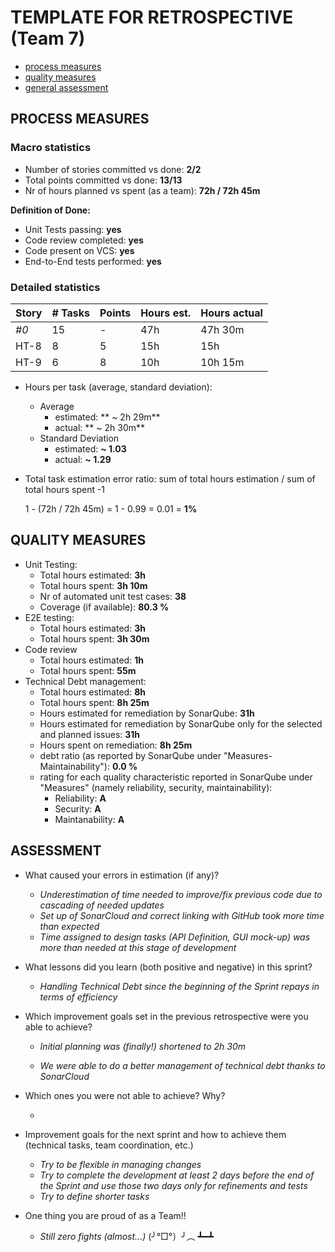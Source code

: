 TEMPLATE FOR RETROSPECTIVE (Team 7)
=====================================

- [process measures](#process-measures)
- [quality measures](#quality-measures)
- [general assessment](#assessment)

## PROCESS MEASURES 

### Macro statistics

- Number of stories committed vs done: **2/2**
- Total points committed vs done: **13/13**
- Nr of hours planned vs spent (as a team): **72h / 72h 45m**

**Definition of Done:**

- Unit Tests passing: **yes**
- Code review completed: **yes**
- Code present on VCS: **yes**
- End-to-End tests performed: **yes**

### Detailed statistics

| Story | # Tasks | Points | Hours est. | Hours actual |
| ----- | ------- | ------ | ---------- | ------------ |
| _#0_  | 15      | -      | 47h        | 47h 30m      |
| HT-8  | 8       | 5      | 15h        | 15h          |
| HT-9  | 6       | 8      | 10h        | 10h 15m      |

- Hours per task (average, standard deviation):

  - Average
    - estimated: ** ~ 2h 29m**
    - actual: ** ~ 2h 30m**
  - Standard Deviation
    - estimated: **~ 1.03**
    - actual: **~ 1.29**

- Total task estimation error ratio: sum of total hours estimation / sum of total hours spent -1

  1 - (72h / 72h 45m) = 1 - 0.99 = 0.01 = **1%**
  
  
## QUALITY MEASURES 

- Unit Testing:
  - Total hours estimated: **3h**
  - Total hours spent: **3h 10m**
  - Nr of automated unit test cases: **38**
  - Coverage (if available): **80.3 %**
- E2E testing:
  - Total hours estimated: **3h**
  - Total hours spent: **3h 30m**
- Code review 
  - Total hours estimated: **1h**
  - Total hours spent: **55m**
- Technical Debt management:
  - Total hours estimated: **8h**
  - Total hours spent: **8h 25m**
  - Hours estimated for remediation by SonarQube: **31h**
  - Hours estimated for remediation by SonarQube only for the selected and planned issues: **31h** 
  - Hours spent on remediation: **8h 25m** 
  - debt ratio (as reported by SonarQube under "Measures-Maintainability"): **0.0 %**
  - rating for each quality characteristic reported in SonarQube under "Measures" (namely reliability, security, maintainability):
    - Reliability: **A**
    - Security: **A**
    - Maintanability: **A**
  


## ASSESSMENT

- What caused your errors in estimation (if any)?

  - *Underestimation of time needed to improve/fix previous code due to cascading of needed updates*
  - *Set up of SonarCloud and correct linking with GitHub took more time than expected*
  - *Time assigned to design tasks (API Definition, GUI mock-up) was more than needed at this stage of development*

- What lessons did you learn (both positive and negative) in this sprint?

  - *Handling Technical Debt since the beginning of the Sprint repays in terms of efficiency*

- Which improvement goals set in the previous retrospective were you able to achieve? 

  - *Initial planning was (finally!) shortened to 2h 30m*

  - *We were able to do a better management of technical debt thanks to SonarCloud*

- Which ones you were not able to achieve? Why?

  -

- Improvement goals for the next sprint and how to achieve them (technical tasks, team coordination, etc.)

  - *Try to be flexible in managing changes*
  - *Try to complete the development at least 2 days before the end of the Sprint and use those two days only for refinements and tests*
  - *Try to define shorter tasks*

- One thing you are proud of as a Team!!
  - *Still zero fights (almost...)* (╯°□°）╯︵ ┻━┻
